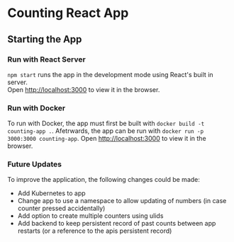 # Counting React App
## Starting the App

### Run with React Server

`npm start` runs the app in the development mode using React's built in server.\
Open [http://localhost:3000](http://localhost:3000) to view it in the browser.

### Run with Docker

To run with Docker, the app must first be built with `docker build -t counting-app .`.
Afetrwards, the app can be run with `docker run -p 3000:3000 counting-app`.
Open [http://localhost:3000](http://localhost:3000) to view it in the browser.

### Future Updates

To improve the application, the following changes could be made:
* Add Kubernetes to app
* Change app to use a namespace to allow updating of numbers (in case counter pressed accidentally)
* Add option to create multiple counters using ulids
* Add backend to keep persistent record of past counts between app restarts (or a reference to the apis persistent record)